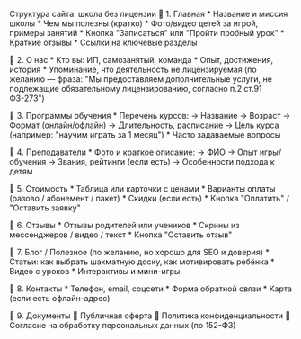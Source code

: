 Структура сайта: школа без лицензии
🔹 1. Главная
    * Название и миссия школы
    * Чем мы полезны (кратко)
    * Фото/видео детей за игрой, примеры занятий
    * Кнопка "Записаться" или "Пройти пробный урок"
    * Краткие отзывы
    * Ссылки на ключевые разделы

🔹 2. О нас
    * Кто вы: ИП, самозанятый, команда
    * Опыт, достижения, история
    * Упоминание, что деятельность не лицензируемая (по желанию — фраза: "Мы предоставляем дополнительные услуги, не подлежащие обязательному лицензированию, согласно п.2 ст.91 ФЗ-273")

🔹 3. Программы обучения
    * Перечень курсов:
        -> Название
        -> Возраст
        -> Формат (онлайн/офлайн)
        -> Длительность, расписание
        -> Цель курса (например: "научим играть за 1 месяц")
    * Часто задаваемые вопросы

🔹 4. Преподаватели
    * Фото и краткое описание:
        -> ФИО
        -> Опыт игры/обучения
        -> Звания, рейтинги (если есть)
        -> Особенности подхода к детям

🔹 5. Стоимость
    * Таблица или карточки с ценами
    * Варианты оплаты (разово / абонемент / пакет)
    * Скидки (если есть)
    * Кнопка "Оплатить" / "Оставить заявку"

🔹 6. Отзывы
    * Отзывы родителей или учеников
    * Скрины из мессенджеров / видео / текст
    * Кнопка "Оставить отзыв"

🔹 7. Блог / Полезное (по желанию, но хорошо для SEO и доверия)
    * Статьи: как выбрать шахматную доску, как мотивировать ребёнка
    * Видео с уроков
    * Интерактивы и мини-игры

🔹 8. Контакты
    * Телефон, email, соцсети
    * Форма обратной связи
    * Карта (если есть офлайн-адрес)

🔹 9. Документы
    📄 Публичная оферта
    🔐 Политика конфиденциальности
    📌 Согласие на обработку персональных данных (по 152-ФЗ)
